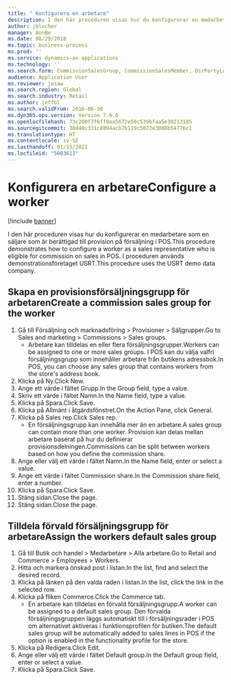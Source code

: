 ```yaml
---
title: " Konfigurera en arbetare"
description: I den här proceduren visas hur du konfigurerar en medarbetare som en säljare som är berättigad till provision på försäljning i POS.
author: jblucher
manager: AnnBe
ms.date: 08/29/2018
ms.topic: business-process
ms.prod: ''
ms.service: dynamics-ax-applications
ms.technology: ''
ms.search.form: CommissionSalesGroup, CommissionSalesMember, DirPartyLookup, HcmWorker
audience: Application User
ms.reviewer: josaw
ms.search.region: Global
ms.search.industry: Retail
ms.author: jeffbl
ms.search.validFrom: 2016-06-30
ms.dyn365.ops.version: Version 7.0.0
ms.openlocfilehash: 73c200f7f6ff0aa5672e50c539bfaa5e30213185
ms.sourcegitcommit: 38d40c331c8894acb7b119c5073e3088b54776c1
ms.translationtype: HT
ms.contentlocale: sv-SE
ms.lasthandoff: 01/15/2021
ms.locfileid: "5003613"
---
```

# <a name="configure-a-worker"></a><span data-ttu-id="39e95-103"> Konfigurera en arbetare</span><span class="sxs-lookup"><span data-stu-id="39e95-103">Configure a worker</span></span>

[!include [banner](../includes/banner.md)]

<span data-ttu-id="39e95-104">I den här proceduren visas hur du konfigurerar en medarbetare som en säljare som är berättigad till provision på försäljning i POS.</span><span class="sxs-lookup"><span data-stu-id="39e95-104">This procedure demonstrates how to configure a worker as a sales representative who is eligible for commission on sales in POS.</span></span> <span data-ttu-id="39e95-105">I proceduren används demonstrationsföretaget USRT.</span><span class="sxs-lookup"><span data-stu-id="39e95-105">This procedure uses the USRT demo data company.</span></span>


## <a name="create-a-commission-sales-group-for-the-worker"></a><span data-ttu-id="39e95-106">Skapa en provisionsförsäljningsgrupp för arbetaren</span><span class="sxs-lookup"><span data-stu-id="39e95-106">Create a commission sales group for the worker</span></span>
1. <span data-ttu-id="39e95-107">Gå till Försäljning och marknadsföring > Provisioner > Säljgrupper.</span><span class="sxs-lookup"><span data-stu-id="39e95-107">Go to Sales and marketing > Commissions > Sales groups.</span></span>
    * <span data-ttu-id="39e95-108">Arbetare kan tilldelas en eller flera försäljningsgrupper.</span><span class="sxs-lookup"><span data-stu-id="39e95-108">Workers can be assigned to one or more sales groups.</span></span> <span data-ttu-id="39e95-109">I POS kan du välja valfri försäljningsgrupp som innehåller arbetare från butikens adressbok.</span><span class="sxs-lookup"><span data-stu-id="39e95-109">In POS, you can choose any sales group that contains workers from the store's address book.</span></span>  
2. <span data-ttu-id="39e95-110">Klicka på Ny.</span><span class="sxs-lookup"><span data-stu-id="39e95-110">Click New.</span></span>
3. <span data-ttu-id="39e95-111">Ange ett värde i fältet Grupp.</span><span class="sxs-lookup"><span data-stu-id="39e95-111">In the Group field, type a value.</span></span>
4. <span data-ttu-id="39e95-112">Skriv ett värde i fältet Namn.</span><span class="sxs-lookup"><span data-stu-id="39e95-112">In the Name field, type a value.</span></span>
5. <span data-ttu-id="39e95-113">Klicka på Spara.</span><span class="sxs-lookup"><span data-stu-id="39e95-113">Click Save.</span></span>
6. <span data-ttu-id="39e95-114">Klicka på Allmänt i åtgärdsfönstret.</span><span class="sxs-lookup"><span data-stu-id="39e95-114">On the Action Pane, click General.</span></span>
7. <span data-ttu-id="39e95-115">Klicka på Sales rep.</span><span class="sxs-lookup"><span data-stu-id="39e95-115">Click Sales rep.</span></span>
    * <span data-ttu-id="39e95-116">En försäljningsgrupp kan innehålla mer än en arbetare.</span><span class="sxs-lookup"><span data-stu-id="39e95-116">A sales group can contain more than one worker.</span></span> <span data-ttu-id="39e95-117">Provision kan delas mellan arbetare baserat på hur du definierar provisionsdelningen.</span><span class="sxs-lookup"><span data-stu-id="39e95-117">Commissions can be split between workers based on how you define the commission share.</span></span>  
8. <span data-ttu-id="39e95-118">Ange eller välj ett värde i fältet Namn.</span><span class="sxs-lookup"><span data-stu-id="39e95-118">In the Name field, enter or select a value.</span></span>
9. <span data-ttu-id="39e95-119">Ange ett värde i fältet Commission share.</span><span class="sxs-lookup"><span data-stu-id="39e95-119">In the Commission share field, enter a number.</span></span>
10. <span data-ttu-id="39e95-120">Klicka på Spara.</span><span class="sxs-lookup"><span data-stu-id="39e95-120">Click Save.</span></span>
11. <span data-ttu-id="39e95-121">Stäng sidan.</span><span class="sxs-lookup"><span data-stu-id="39e95-121">Close the page.</span></span>
12. <span data-ttu-id="39e95-122">Stäng sidan.</span><span class="sxs-lookup"><span data-stu-id="39e95-122">Close the page.</span></span>

## <a name="assign-the-workers-default-sales-group"></a><span data-ttu-id="39e95-123">Tilldela förvald försäljningsgrupp för arbetare</span><span class="sxs-lookup"><span data-stu-id="39e95-123">Assign the workers default sales group</span></span>
1. <span data-ttu-id="39e95-124">Gå till Butik och handel > Medarbetare > Alla arbetare.</span><span class="sxs-lookup"><span data-stu-id="39e95-124">Go to Retail and Commerce > Employees > Workers.</span></span>
2. <span data-ttu-id="39e95-125">Hitta och markera önskad post i listan.</span><span class="sxs-lookup"><span data-stu-id="39e95-125">In the list, find and select the desired record.</span></span>
3. <span data-ttu-id="39e95-126">Klicka på länken på den valda raden i listan.</span><span class="sxs-lookup"><span data-stu-id="39e95-126">In the list, click the link in the selected row.</span></span>
4. <span data-ttu-id="39e95-127">Klicka på fliken Commerce.</span><span class="sxs-lookup"><span data-stu-id="39e95-127">Click the Commerce tab.</span></span>
    * <span data-ttu-id="39e95-128">En arbetare kan tilldelas en förvald försäljningsgrupp.</span><span class="sxs-lookup"><span data-stu-id="39e95-128">A worker can be assigned to a default sales group.</span></span> <span data-ttu-id="39e95-129">Den förvalda försäljningsgruppen läggs automatiskt till i försäljningsrader i POS om alternativet aktiveras i funktionsprofilen för butiken.</span><span class="sxs-lookup"><span data-stu-id="39e95-129">The default sales group will be automatically added to sales lines in POS if the option is enabled in the functionality profile for the store.</span></span>  
5. <span data-ttu-id="39e95-130">Klicka på Redigera.</span><span class="sxs-lookup"><span data-stu-id="39e95-130">Click Edit.</span></span>
6. <span data-ttu-id="39e95-131">Ange eller välj ett värde i fältet Default group.</span><span class="sxs-lookup"><span data-stu-id="39e95-131">In the Default group field, enter or select a value.</span></span>
7. <span data-ttu-id="39e95-132">Klicka på Spara.</span><span class="sxs-lookup"><span data-stu-id="39e95-132">Click Save.</span></span>

